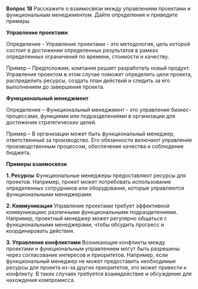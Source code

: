**Вопрос 18**
Расскажите о взаимосвязи между управлением проектами и функциональным менеджментом. Дайте определения и приведите примеры


**Управление проектами**

Определение - Управление проектами - это методология, цель которой состоит в достижении определенных результатов в рамках определенных ограничений по времени, стоимости и качеству.

Пример – Предположим, компания решает разработать новый продукт. Управление проектом в этом случае поможет определить цели проекта, распределить ресурсы, создать план действий и следить за его выполнением до завершения проекта.

**Функциональный менеджмент**

Определение – Функциональный менеджмент - это управление бизнес-процессами, функциями или подразделениями в организации для достижения стратегических целей.

Пример – В организации может быть функциональный менеджер, ответственный за производство. Его обязанности включают управление производственным процессом, обеспечение качества и соблюдение бюджета.


**Примеры взаимосвязи**

**1. Ресурсы**
Функциональные менеджеры предоставляют ресурсы для проектов. 
Например, проект может потребовать использование определенных сотрудников или оборудования, которые управляются функциональными менеджерами

**2. Коммуникация**
Управление проектами требует эффективной коммуникациис различными функциональными подразделениями.
Например, проектный менеджер может регулярно общаться с функциональными менеджерами, чтобы обсудить прогресс и координировать действия.

**3. Управление конфликтами**
Возникающие конфликты между проектами и функциональным управлением могут быть разрешены через согласование интересов и приоритетов.
Например, если функциональный менеджер не может предоставить необходимые ресурсы для проекта из-за других приоритетов, это может привести к конфликту. В таких случаях требуется взаимдействие и обсуждение для нахождения компромисса.
